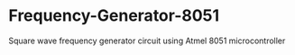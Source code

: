 # Frequency-Generator-8051
Square wave frequency generator circuit using Atmel 8051 microcontroller
